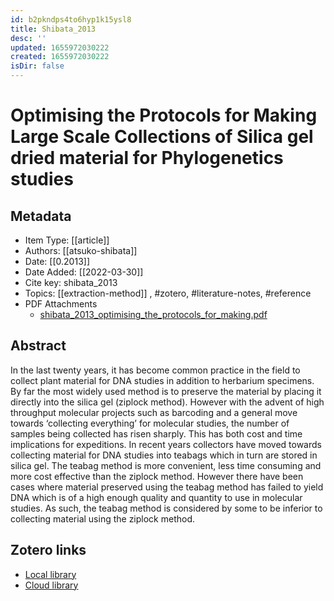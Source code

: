 ```yaml
---
id: b2pkndps4to6hyp1k15ysl8
title: Shibata_2013
desc: ''
updated: 1655972030222
created: 1655972030222
isDir: false
---
```

# Optimising the Protocols for Making Large Scale Collections of Silica gel dried material for Phylogenetics studies

## Metadata

* Item Type: [[article]]
* Authors: [[atsuko-shibata]]
* Date: [[0.2013]]
* Date Added: [[2022-03-30]]
* Cite key: shibata_2013
* Topics: [[extraction-method]]
, #zotero, #literature-notes, #reference
* PDF Attachments
	- [shibata_2013_optimising_the_protocols_for_making.pdf](zotero://open-pdf/library/items/S3KBPEHT)

## Abstract

In the last twenty years, it has become common practice in the field to collect plant material for DNA studies in addition to herbarium specimens. By far the most widely used method is to preserve the material by placing it directly into the silica gel (ziplock method). However with the advent of high throughput molecular projects such as barcoding and a general move towards ‘collecting everything’ for molecular studies, the number of samples being collected has risen sharply. This has both cost and time implications for expeditions. In recent years collectors have moved towards collecting material for DNA studies into teabags which in turn are stored in silica gel. The teabag method is more convenient, less time consuming and more cost effective than the ziplock method. However there have been cases where material preserved using the teabag method has failed to yield DNA which is of a high enough quality and quantity to use in molecular studies. As such, the teabag method is considered by some to be inferior to collecting material using the ziplock method.


##  Zotero links
* [Local library](zotero://select/items/3_IWR4DSXS)
* [Cloud library](http://zotero.org/groups/4613367/items/IWR4DSXS)

